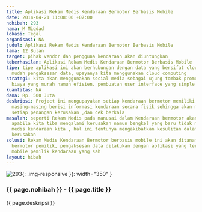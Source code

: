 ```yaml
---
title: Aplikasi Rekam Medis Kendaraan Bermotor Berbasis Mobile
date: 2014-04-21 11:08:00 +07:00
nohibah: 293
nama: M Miqdad
lokasi: Tegal
organisasi: NA
judul: Aplikasi Rekam Medis Kendaraan Bermotor Berbasis Mobile
lama: 12 Bulan
target: pihak vendor dan pengguna kendaraan akan diuntungkan
keberhasilan: Aplikasi Rekam Medis Kendaraan Bermotor Berbasis Mobile
tipe: tipe aplikasi ini akan berhubungan dengan data yang bersifat cloud sehingga
  mudah pengaksesan data, upayanya kita menggunakan cloud computing
strategi: kita akan menggunakan social media sebagai ujung tombak promosi, selain
  biaya yang murah namun efisien. pembuatan user interface yang simple tapi efektiv
kuantitas: NA
dana: Rp. 500 Juta
deskripsi: Project ini mengupayakan setiap kendaraan bermotor memiliki rekam medisnya
  masing-masing berisi informasi kendaraan secara fisik sehingga akan memudahkan dalam
  setiap penangan kerusakan ,dan cek berkala
masalah: seperti Rekam Medis pada manusai dalam Kendaraan bermotor akan sangat berguna
  apabila kita tiba mengalami kerusakan namun bengkel yang baru tidak memiliki rekam
  medis kendaraan kita , hal ini tentunya mengakibatkan kesulitan dalam mendiagnosa
  kerusakan
solusi: Rekam Medis Kendaraan Bermotor berbasis mobile ini akan ditanamkan pada kendaraan
  bermotor pemilik, pengaksesan data dilakukan dengan aplikasi yang terintegrasi dengan
  mobile pemilik kendaraan yang sah
layout: hibah
---
```


![293](/static/img/hibahcms/293.png){: .img-responsive }{: width="350" }

### {{ page.nohibah }} - {{ page.title }}

{{ page.deskripsi }}

